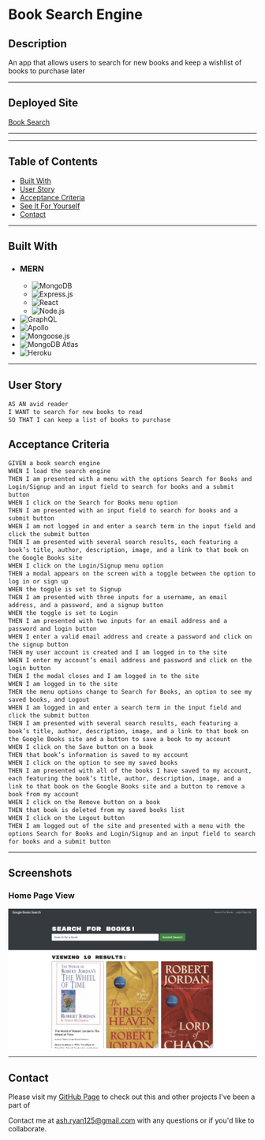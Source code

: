 # Book Search Engine

## Description
An app that allows users to search for new books and keep a wishlist of books to purchase later

---

## Deployed Site
[Book Search](https://book-wishlist-app.herokuapp.com/ )

---

---

## Table of Contents

* [Built With](#built-with)
* [User Story](#user-story)
* [Acceptance Criteria](#acceptance-criteria)
* [See It For Yourself](#screenshots)
* [Contact](#contact)

---


## Built With
* ### MERN
    - ![MongoDB](https://img.shields.io/badge/MongoDB-4EA94B?style=for-the-badge&logo=mongodb&logoColor=white)  
    -   ![Express.js](https://img.shields.io/badge/Express.js-404D59?style=for-the-badge)
    -  ![React](https://img.shields.io/badge/React-20232A?style=for-the-badge&logo=react&logoColor=61DAFB) 
    - ![Node.js](https://img.shields.io/badge/Node.js-43853D?style=for-the-badge&logo=node.js&logoColor=white) 
* ![GraphQL](https://img.shields.io/badge/GraphQL-E4405F?style=for-the-badge) 
 * ![Apollo](https://img.shields.io/badge/Apollo_Server-8B89CC?style=for-the-badge)  
  * ![Mongoose.js](https://img.shields.io/badge/Mongoose.js-880000?style=for-the-badge&logoColor=white)  
  * ![MongoDB Atlas](https://img.shields.io/badge/MongoDB%20Atlas-4EA94B?style=for-the-badge&logo=mongodb&logoColor=white)  
  * ![Heroku](https://img.shields.io/badge/Heroku-430098?style=for-the-badge&logo=heroku&logoColor=white)


---


## User Story
```
AS AN avid reader
I WANT to search for new books to read
SO THAT I can keep a list of books to purchase
```
  
## Acceptance Criteria
```
GIVEN a book search engine
WHEN I load the search engine
THEN I am presented with a menu with the options Search for Books and Login/Signup and an input field to search for books and a submit button
WHEN I click on the Search for Books menu option
THEN I am presented with an input field to search for books and a submit button
WHEN I am not logged in and enter a search term in the input field and click the submit button
THEN I am presented with several search results, each featuring a book’s title, author, description, image, and a link to that book on the Google Books site
WHEN I click on the Login/Signup menu option
THEN a modal appears on the screen with a toggle between the option to log in or sign up
WHEN the toggle is set to Signup
THEN I am presented with three inputs for a username, an email address, and a password, and a signup button
WHEN the toggle is set to Login
THEN I am presented with two inputs for an email address and a password and login button
WHEN I enter a valid email address and create a password and click on the signup button
THEN my user account is created and I am logged in to the site
WHEN I enter my account’s email address and password and click on the login button
THEN I the modal closes and I am logged in to the site
WHEN I am logged in to the site
THEN the menu options change to Search for Books, an option to see my saved books, and Logout
WHEN I am logged in and enter a search term in the input field and click the submit button
THEN I am presented with several search results, each featuring a book’s title, author, description, image, and a link to that book on the Google Books site and a button to save a book to my account
WHEN I click on the Save button on a book
THEN that book’s information is saved to my account
WHEN I click on the option to see my saved books
THEN I am presented with all of the books I have saved to my account, each featuring the book’s title, author, description, image, and a link to that book on the Google Books site and a button to remove a book from my account
WHEN I click on the Remove button on a book
THEN that book is deleted from my saved books list
WHEN I click on the Logout button
THEN I am logged out of the site and presented with a menu with the options Search for Books and Login/Signup and an input field to search for books and a submit button  
```
---
## Screenshots
### Home Page View
![Homepage](Develop/client/public/googleBookSearch.png)

---
## Contact
Please visit my [GitHub Page](https://github.com/ashryan125/) to check out this and other projects I've been a part of
  
  Contact me at ash.ryan125@gmail.com with any questions or if you'd like to collaborate.


